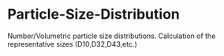 # Particle-Size-Distribution
Number/Volumetric particle size distributions. Calculation of the representative sizes (D10,D32,D43,etc.)
